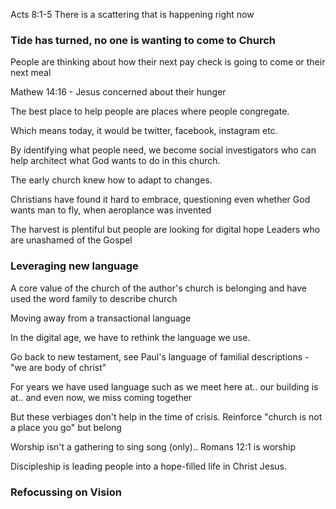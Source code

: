 
Acts 8:1-5 
  There is a scattering that is happening right now
  
### Tide has turned, no one is wanting to come to Church

People are thinking about how their next pay check is going to come or their next meal

Mathew 14:16 - Jesus concerned about their hunger

The best place to help people are places where people congregate.

Which means today, it would be twitter, facebook, instagram etc.

By identifying what people need, we become social investigators who can help architect what God wants to do in this church.

The early church knew how to adapt to changes.

Christians have found it hard to embrace, questioning even whether God wants man to fly, when aeroplance was invented

The harvest is plentiful but people are looking for digital hope Leaders who are unashamed of the Gospel

### Leveraging new language

A core value of the church of the author's church is belonging and have used the word family to describe church

Moving away from a transactional language

In the digital age, we have to rethink the language we use.

Go back to new testament, see Paul's language of familial descriptions - "we are body of christ"

For years we have used language such as we meet here at.. our building is at.. and even now, we miss coming together

But these verbiages don't help in the time of crisis. Reinforce "church is not a place you go" but belong

Worship isn't a gathering to sing song (only).. Romans 12:1 is worship

Discipleship is leading people into a hope-filled life in Christ Jesus. 

### Refocussing on Vision


